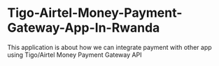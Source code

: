 # Tigo-Airtel-Money-Payment-Gateway-App-In-Rwanda
This application is about how we can integrate payment with other app using Tigo/Airtel Money Payment Gateway API
